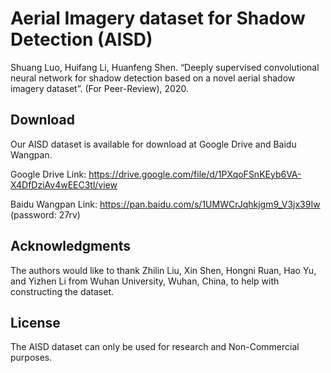 # Aerial Imagery dataset for Shadow Detection (AISD)
Shuang Luo, Huifang Li, Huanfeng Shen. “Deeply supervised convolutional neural network for shadow detection based on a novel aerial shadow imagery dataset”. (For Peer-Review), 2020.

## Download
Our AISD dataset is available for download at Google Drive and Baidu Wangpan.

Google Drive Link: https://drive.google.com/file/d/1PXqoFSnKEyb6VA-X4DfDziAv4wEEC3tl/view

Baidu Wangpan Link: https://pan.baidu.com/s/1UMWCrJqhkjgm9_V3jx39Iw (password: 27rv)

## Acknowledgments
The authors would like to thank Zhilin Liu, Xin Shen, Hongni Ruan, Hao Yu, and Yizhen Li from Wuhan University, Wuhan, China, to help with constructing the dataset.

## License
The AISD dataset can only be used for research and Non-Commercial purposes.
